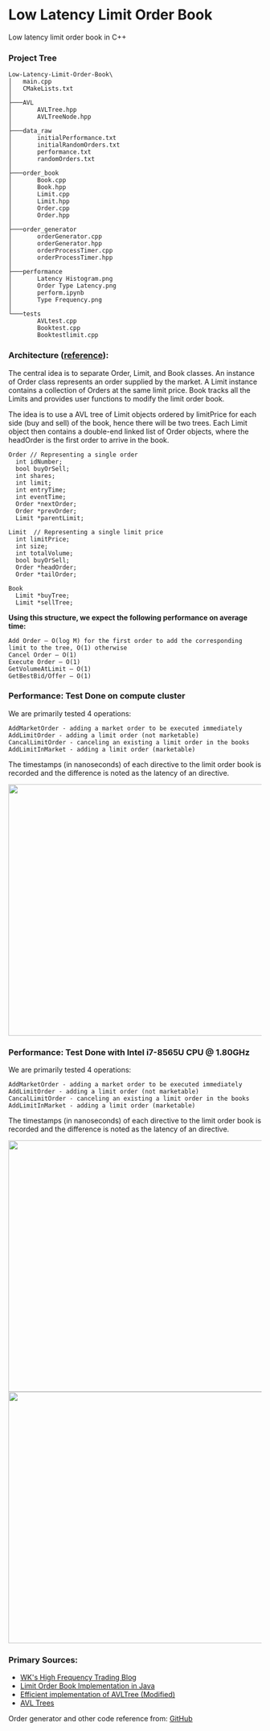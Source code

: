 # Low Latency Limit Order Book
Low latency limit order book in C++

### Project Tree

```
Low-Latency-Limit-Order-Book\
│   main.cpp
│   CMakeLists.txt
│
├───AVL
│       AVLTree.hpp
│       AVLTreeNode.hpp
│
├───data_raw
│       initialPerformance.txt
│       initialRandomOrders.txt
│       performance.txt
│       randomOrders.txt
│
├───order_book
│       Book.cpp
│       Book.hpp
│       Limit.cpp
│       Limit.hpp
│       Order.cpp
│       Order.hpp
│
├───order_generator
│       orderGenerator.cpp
│       orderGenerator.hpp
│       orderProcessTimer.cpp
│       orderProcessTimer.hpp
│
├───performance
│       Latency Histogram.png
│       Order Type Latency.png
│       perform.ipynb
│       Type Frequency.png
│
└───tests
        AVLtest.cpp
        Booktest.cpp
        Booktestlimit.cpp
```

### Architecture ([reference](https://web.archive.org/web/20110219163448/http://howtohft.wordpress.com/2011/02/15/how-to-build-a-fast-limit-order-book/)):

The central idea is to separate Order, Limit, and Book classes. An instance of Order class represents an order supplied by the market. A Limit instance contains a collection of Orders at the same limit price. Book tracks all the Limits and provides user functions to modify the limit order book. 

The idea is to use a AVL tree of Limit objects ordered by limitPrice for each side (buy and sell) of the book, hence there will be two trees. Each Limit object then contains a double-end linked list of Order objects, where the headOrder is the first order to arrive in the book.

```
Order // Representing a single order
  int idNumber;
  bool buyOrSell;
  int shares;
  int limit;
  int entryTime;
  int eventTime;
  Order *nextOrder;
  Order *prevOrder;
  Limit *parentLimit;

Limit  // Representing a single limit price
  int limitPrice;
  int size;
  int totalVolume;
  bool buyOrSell;
  Order *headOrder;
  Order *tailOrder;

Book
  Limit *buyTree;
  Limit *sellTree;
```

**Using this structure, we expect the following performance on average time:**

```
Add Order – O(log M) for the first order to add the corresponding limit to the tree, O(1) otherwise
Cancel Order – O(1)
Execute Order – O(1)
GetVolumeAtLimit – O(1)
GetBestBid/Offer – O(1)
```
### Performance: Test Done on compute cluster

We are primarily tested 4 operations:
```
AddMarketOrder - adding a market order to be executed immediately
AddLimitOrder - adding a limit order (not marketable)
CancalLimitOrder - canceling an existing a limit order in the books
AddLimitInMarket - adding a limit order (marketable)
```

The timestamps (in nanoseconds) of each directive to the limit order book is recorded and the difference is noted as the latency of an directive.

<img src="https://github.com/user-attachments/assets/79c6fca3-5e1d-47d3-9cdf-09d05d34dc88" width="800" height="500">

### Performance: Test Done with Intel i7-8565U CPU @ 1.80GHz

We are primarily tested 4 operations:
```
AddMarketOrder - adding a market order to be executed immediately
AddLimitOrder - adding a limit order (not marketable)
CancalLimitOrder - canceling an existing a limit order in the books
AddLimitInMarket - adding a limit order (marketable)
```

The timestamps (in nanoseconds) of each directive to the limit order book is recorded and the difference is noted as the latency of an directive.

<img src="https://github.com/user-attachments/assets/b35d15dd-f2a2-47c6-928f-b6ae546248e2" width="800" height="500">

<img src="https://github.com/user-attachments/assets/9e867451-61e8-4c77-925c-d916c6e8e5f9" width="800" height="500">


### Primary Sources:
- [WK's High Frequency Trading Blog](https://web.archive.org/web/20110219163448/http://howtohft.wordpress.com/2011/02/15/how-to-build-a-fast-limit-order-book/)
- [Limit Order Book Implementation in Java](https://medium.com/@mhfizt/limit-order-book-implementation-in-java-dd39821e5a4f)
- [Efficient implementation of AVLTree (Modified)](https://github.com/KadirEmreOto/AVL-Tree/tree/master)
- [AVL Trees](https://kukuruku.co/hub/cpp/avl-trees)

Order generator and other code reference from: [GitHub](https://github.com/brprojects/Limit-Order-Book)
